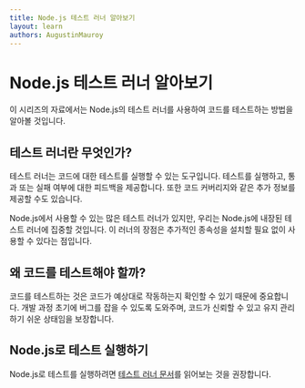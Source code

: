 ```yaml
---
title: Node.js 테스트 러너 알아보기
layout: learn
authors: AugustinMauroy
---
```


# Node.js 테스트 러너 알아보기

이 시리즈의 자료에서는 Node.js의 테스트 러너를 사용하여 코드를 테스트하는 방법을 알아볼 것입니다.

## 테스트 러너란 무엇인가?

테스트 러너는 코드에 대한 테스트를 실행할 수 있는 도구입니다. 테스트를 실행하고, 통과 또는 실패 여부에 대한 피드백을 제공합니다. 또한 코드 커버리지와 같은 추가 정보를 제공할 수도 있습니다.

Node.js에서 사용할 수 있는 많은 테스트 러너가 있지만, 우리는 Node.js에 내장된 테스트 러너에 집중할 것입니다. 이 러너의 장점은 추가적인 종속성을 설치할 필요 없이 사용할 수 있다는 점입니다.

## 왜 코드를 테스트해야 할까?

코드를 테스트하는 것은 코드가 예상대로 작동하는지 확인할 수 있기 때문에 중요합니다. 개발 과정 초기에 버그를 잡을 수 있도록 도와주며, 코드가 신뢰할 수 있고 유지 관리하기 쉬운 상태임을 보장합니다.

## Node.js로 테스트 실행하기

Node.js로 테스트를 실행하려면 [테스트 러너 문서](https://nodejs.org/docs/latest/api/test.html#test-runner)를 읽어보는 것을 권장합니다.
